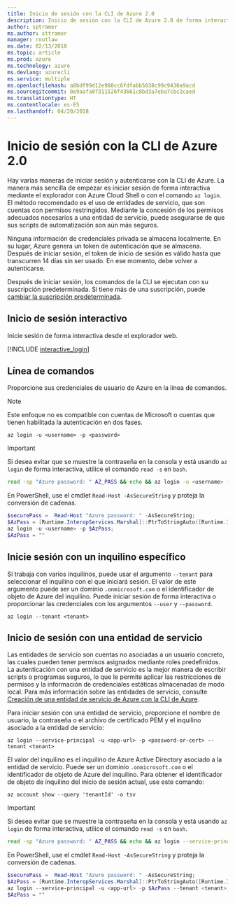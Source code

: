 ```yaml
---
title: Inicio de sesión con la CLI de Azure 2.0
description: Inicio de sesión con la CLI de Azure 2.0 de forma interactiva o con credenciales locales
author: sptramer
ms.author: sttramer
manager: routlaw
ms.date: 02/13/2018
ms.topic: article
ms.prod: azure
ms.technology: azure
ms.devlang: azurecli
ms.service: multiple
ms.openlocfilehash: a8bdf99d12e988cc6fdfabb5038c99c9430a9acd
ms.sourcegitcommit: 0e9aafa07311526f43661c8bd3a7eba7cbc2caed
ms.translationtype: HT
ms.contentlocale: es-ES
ms.lasthandoff: 04/20/2018
---
```

# <a name="log-in-with-azure-cli-20"></a>Inicio de sesión con la CLI de Azure 2.0

Hay varias maneras de iniciar sesión y autenticarse con la CLI de Azure. La manera más sencilla de empezar es iniciar sesión de forma interactiva mediante el explorador con Azure Cloud Shell o con el comando `az login`.
El método recomendado es el uso de entidades de servicio, que son cuentas con permisos restringidos. Mediante la concesión de los permisos adecuados necesarios a una entidad de servicio, puede asegurarse de que sus scripts de automatización son aún más seguros.

Ninguna información de credenciales privada se almacena localmente. En su lugar, Azure genera un token de autenticación que se almacena. Después de iniciar sesión, el token de inicio de sesión es válido hasta que transcurren 14 días sin ser usado. En ese momento, debe volver a autenticarse.

Después de iniciar sesión, los comandos de la CLI se ejecutan con su suscripción predeterminada. Si tiene más de una suscripción, puede [cambiar la suscripción predeterminada](manage-azure-subscriptions-azure-cli.md).

## <a name="interactive-log-in"></a>Inicio de sesión interactivo

Inicie sesión de forma interactiva desde el explorador web.

[!INCLUDE [interactive_login](includes/interactive-login.md)]

## <a name="command-line"></a>Línea de comandos

Proporcione sus credenciales de usuario de Azure en la línea de comandos.

> [!Note]
> Este enfoque no es compatible con cuentas de Microsoft o cuentas que tienen habilitada la autenticación en dos fases.

```azurecli
az login -u <username> -p <password>
```

> [!IMPORTANT]
> Si desea evitar que se muestre la contraseña en la consola y está usando `az login` de forma interactiva, utilice el comando `read -s` en `bash`.
> 
> ```bash
> read -sp "Azure password: " AZ_PASS && echo && az login -u <username> -p $AZ_PASS
> ```
>
> En PowerShell, use el cmdlet `Read-Host -AsSecureString` y proteja la conversión de cadenas.
> 
> ```powershell
> $securePass =  Read-Host "Azure password: " -AsSecureString;
> $AzPass = [Runtime.InteropServices.Marshal]::PtrToStringAuto([Runtime.InteropServices.Marshal]::SecureStringToBSTR($securePass));
> az login -u <username> -p $AzPass;
> $AzPass = ""
> ```

## <a name="log-in-with-a-specific-tenant"></a>Inicie sesión con un inquilino específico

Si trabaja con varios inquilinos, puede usar el argumento `--tenant` para seleccionar el inquilino con el que iniciará sesión. El valor de este argumento puede ser un dominio `.onmicrosoft.com` o el identificador de objeto de Azure del inquilino. Puede iniciar sesión de forma interactiva o proporcionar las credenciales con los argumentos `--user` y `--password`. 

```
az login --tenant <tenant>
```

## <a name="log-in-with-a-service-principal"></a>Inicio de sesión con una entidad de servicio

Las entidades de servicio son cuentas no asociadas a un usuario concreto, las cuales pueden tener permisos asignados mediante roles predefinidos. La autenticación con una entidad de servicio es la mejor manera de escribir scripts o programas seguros, lo que le permite aplicar las restricciones de permisos y la información de credenciales estáticas almacenadas de modo local. Para más información sobre las entidades de servicio, consulte [Creación de una entidad de servicio de Azure con la CLI de Azure](create-an-azure-service-principal-azure-cli.md).

Para iniciar sesión con una entidad de servicio, proporcione el nombre de usuario, la contraseña o el archivo de certificado PEM y el inquilino asociado a la entidad de servicio:

```azurecli
az login --service-principal -u <app-url> -p <password-or-cert> --tenant <tenant>
```

El valor del inquilino es el inquilino de Azure Active Directory asociado a la entidad de servicio. Puede ser un dominio `.onmicrosoft.com` o el identificador de objeto de Azure del inquilino.
Para obtener el identificador de objeto de inquilino del inicio de sesión actual, use este comando:

```azurecli
az account show --query 'tenantId' -o tsv
```

> [!IMPORTANT]
> Si desea evitar que se muestre la contraseña en la consola y está usando `az login` de forma interactiva, utilice el comando `read -s` en `bash`.
> 
> ```bash
> read -sp "Azure password: " AZ_PASS && echo && az login --service-principal -u <app-url> -p $AZ_PASS --tenant <tenant>
> ```
>
> En PowerShell, use el cmdlet `Read-Host -AsSecureString` y proteja la conversión de cadenas.
> 
> ```powershell
> $securePass =  Read-Host "Azure password: " -AsSecureString;
> $AzPass = [Runtime.InteropServices.Marshal]::PtrToStringAuto([Runtime.InteropServices.Marshal]::SecureStringToBSTR($securePass));
> az login --service-principal -u <app-url> -p $AzPass --tenant <tenant>;
> $AzPass = ""
> ```
